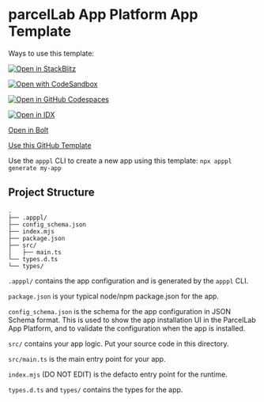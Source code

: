 # parcelLab App Platform App Template

Ways to use this template:

[![Open in StackBlitz](https://developer.stackblitz.com/img/open_in_stackblitz.svg)](https://stackblitz.com/github/weiliddat/apppl-template?file=src/main.ts)

[![Open with CodeSandbox](https://assets.codesandbox.io/github/button-edit-lime.svg)](https://codesandbox.io/p/sandbox/github/weiliddat/apppl-template)

[![Open in GitHub Codespaces](https://github.com/codespaces/badge.svg)](https://codespaces.new/weiliddat/apppl-template) <!-- TODO add devcontainer.json ?devcontainer_path=.devcontainer/devcontainer.json -->

[![Open in IDX](https://cdn.idx.dev/btn/open_purple_32.svg)](https://idx.google.com/import?url=https://github.com/weiliddat/apppl-template)

[Open in Bolt](https://bolt.new/~/github.com/weiliddat/apppl-template)

[Use this GitHub Template](https://github.com/new?template_name=apppl-template&template_owner=weiliddat)

Use the `apppl` CLI to create a new app using this template: `npx apppl generate my-app`

## Project Structure

```
.
├── .apppl/
├── config_schema.json
├── index.mjs
├── package.json
├── src/
│   ├── main.ts
└── types.d.ts
└── types/
```

`.apppl/` contains the app configuration and is generated by the `apppl` CLI.

`package.json` is your typical node/npm package.json for the app.

`config_schema.json` is the schema for the app configuration in JSON Schema format.
This is used to show the app installation UI in the ParcelLab App Platform, and
to validate the configuration when the app is installed.

`src/` contains your app logic. Put your source code in this directory.

`src/main.ts` is the main entry point for your app.

`index.mjs` (DO NOT EDIT) is the defacto entry point for the runtime.

`types.d.ts` and `types/` contains the types for the app.
